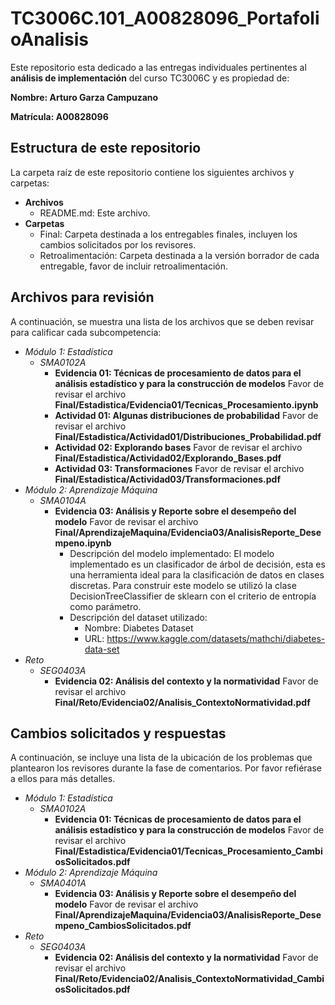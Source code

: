 # TC3006C.101_A00828096_PortafolioAnalisis

Este repositorio esta dedicado a las entregas individuales pertinentes al **análisis de implementación** del curso TC3006C y es propiedad de:

**Nombre: Arturo Garza Campuzano**

**Matrícula: A00828096**

## Estructura de este repositorio

La carpeta raíz de este repositorio contiene los siguientes archivos y carpetas:

- **Archivos**
  - README.md: Este archivo.
- **Carpetas**
  - Final: Carpeta destinada a los entregables finales, incluyen los cambios solicitados por los revisores.
  - Retroalimentación: Carpeta destinada a la versión borrador de cada entregable, favor de incluir retroalimentación.

## Archivos para revisión

A continuación, se muestra una lista de los archivos que se deben revisar para calificar cada subcompetencia:

- *Módulo 1: Estadística*
  - *SMA0102A*
    - **Evidencia 01: Técnicas de procesamiento de datos para el análisis estadístico y para la construcción de modelos** Favor de revisar el archivo **Final/Estadistica/Evidencia01/Tecnicas_Procesamiento.ipynb**
    - **Actividad 01: Algunas distribuciones de probabilidad** Favor de revisar el archivo **Final/Estadistica/Actividad01/Distribuciones_Probabilidad.pdf**
    - **Actividad 02: Explorando bases** Favor de revisar el archivo **Final/Estadistica/Actividad02/Explorando_Bases.pdf**
    - **Actividad 03: Transformaciones** Favor de revisar el archivo **Final/Estadistica/Actividad03/Transformaciones.pdf**
- *Módulo 2: Aprendizaje Máquina*
  - *SMA0104A*
    - **Evidencia 03: Análisis y Reporte sobre el desempeño del modelo** Favor de revisar el archivo **Final/AprendizajeMaquina/Evidencia03/AnalisisReporte_Desempeno.ipynb**
      - Descripción del modelo implementado: El modelo implementado es un clasificador de árbol de decisión, esta es una herramienta ideal para la clasificación de datos en clases discretas. Para construir este modelo se utilizó la clase DecisionTreeClassifier de sklearn con el criterio de entropía como parámetro.
      - Descripción del dataset utilizado:
        - Nombre: Diabetes Dataset
        - URL: https://www.kaggle.com/datasets/mathchi/diabetes-data-set
- *Reto*
  - *SEG0403A*
    - **Evidencia 02: Análisis del contexto y la normatividad** Favor de revisar el archivo **Final/Reto/Evidencia02/Analisis_ContextoNormatividad.pdf**

## Cambios solicitados y respuestas

A continuación, se incluye una lista de la ubicación de los problemas que plantearon los revisores durante la fase de comentarios. Por favor refiérase a ellos para más detalles.

- *Módulo 1: Estadística*
  - *SMA0102A*
    - **Evidencia 01: Técnicas de procesamiento de datos para el análisis estadístico y para la construcción de modelos** Favor de revisar el archivo **Final/Estadistica/Evidencia01/Tecnicas_Procesamiento_CambiosSolicitados.pdf**
- *Módulo 2: Aprendizaje Máquina*
  - *SMA0401A*
    - **Evidencia 03: Análisis y Reporte sobre el desempeño del modelo** Favor de revisar el archivo **Final/AprendizajeMaquina/Evidencia03/AnalisisReporte_Desempeno_CambiosSolicitados.pdf**
- *Reto*
  - *SEG0403A*
    - **Evidencia 02: Análisis del contexto y la normatividad** Favor de revisar el archivo **Final/Reto/Evidencia02/Analisis_ContextoNormatividad_CambiosSolicitados.pdf**
